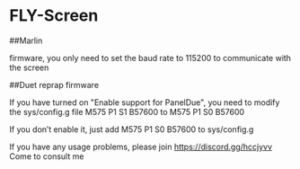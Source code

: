 # FLY-Screen
##Marlin 

firmware, you only need to set the baud rate to 115200 to communicate with the screen

##Duet reprap firmware

If you have turned on "Enable support for PanelDue", you need to modify the sys/config.g file M575 P1 S1 B57600 to M575 P1 S0 B57600

If you don’t enable it, just add M575 P1 S0 B57600 to sys/config.g

If you have any usage problems, please join https://discord.gg/hccjyvv Come to consult me
